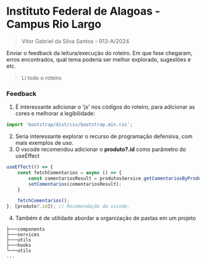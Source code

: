 # Instituto Federal de Alagoas - Campus Rio Largo
> Vitor Gabriel da Silva Santos - 913-A/2024

Enviar o feedback da leitura/execução do roteiro.
Em que fase chegaram, erros encontrados, qual tema poderia ser melhor explorado, sugestões e etc.

> Li todo o roteiro

### Feedback
1. É interessante adicionar o 'js' nos códigos do roteiro, para adicionar as cores e melhorar a legibilidade:
```js
import 'bootstrap/dist/css/bootstrap.min.css';
```
2. Seria interessante explorar o recurso de programação defensiva, com mais exemplos de uso.
3. O vscode recomendou adicionar o **produto?.id** como parâmetro do useEffect
```js
useEffect(() => {
    const fetchComentarios = async () => {
        const comentariosResult = produtosService.getComentariosByProdutosId(produto?.id);
        setComentarios(comentariosResult);
    }

    fetchComentarios();
}, [produto?.id]); // Recomendação do vscode.
```
4. Também é de utilidade abordar a organização de pastas em um projeto
```shell
├───components
├───services
├───utils
├───hooks
└───utils
...
```
